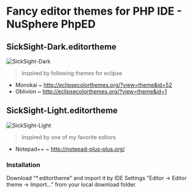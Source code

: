# Fancy editor themes for PHP IDE - NuSphere PhpED

## SickSight-Dark.editortheme
![SickSight-Dark](http://git.sicksight.de/SickSight/phped-sicksight-themes/raw/master/SickSight-Dark/Screenshots/php.png)
> Inspired by following themes for eclipse
- Monokai ~ http://eclipsecolorthemes.org/?view=theme&id=52
- Oblivion ~ http://eclipsecolorthemes.org/?view=theme&id=1

## SickSight-Light.editortheme
![SickSight-Light](http://git.sicksight.de/SickSight/phped-sicksight-themes/raw/master/SickSight-Light/Screenshots/php.png)
> Inspired by one of my favorite editors
- Notepad++ ~ http://notepad-plus-plus.org/

### Installation
Download "*.editortheme" and import it by IDE Settings "Editor -> Editor theme -> Import..." from your local download folder.
